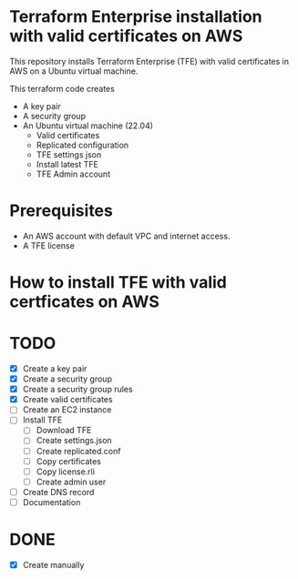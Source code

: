 # Terraform Enterprise installation with valid certificates on AWS  
This repository installs Terraform Enterprise (TFE) with valid certificates in AWS on a Ubuntu virtual machine.  

This terraform code creates
 - A key pair
 - A security group
 - An Ubuntu virtual machine (22.04)
   - Valid certificates
   - Replicated configuration
   - TFE settings json
   - Install latest TFE
   - TFE Admin account


# Prerequisites
 - An AWS account with default VPC and internet access.
 - A TFE license

# How to install TFE with valid certficates on AWS

# TODO
 - [x] Create a key pair
 - [x] Create a security group
 - [x] Create a security group rules
 - [x] Create valid certificates
 - [ ] Create an EC2 instance
 - [ ] Install TFE 
   - [ ] Download TFE
   - [ ] Create settings.json
   - [ ] Create replicated.conf
   - [ ] Copy certificates
   - [ ] Copy license.rli
   - [ ] Create admin user
 - [ ] Create DNS record
 - [ ] Documentation

# DONE
 - [x] Create manually
